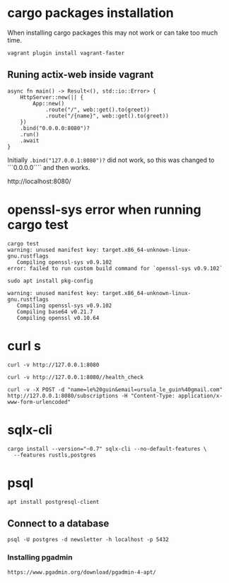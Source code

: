 
# cargo packages installation

When installing cargo packages this may not work or can take too much time.

```
vagrant plugin install vagrant-faster
```

## Runing actix-web inside vagrant
```
async fn main() -> Result<(), std::io::Error> {
    HttpServer::new(|| {
        App::new()
            .route("/", web::get().to(greet))
            .route("/{name}", web::get().to(greet))
    })
    .bind("0.0.0.0:8080")?
    .run()
    .await
}
```
Initially ```.bind("127.0.0.1:8080")?``` did not  work, so this was changed to ```0.0.0.0```` and then works.

http://localhost:8080/



# openssl-sys error when running cargo test
```
cargo test
warning: unused manifest key: target.x86_64-unknown-linux-gnu.rustflags
   Compiling openssl-sys v0.9.102
error: failed to run custom build command for `openssl-sys v0.9.102`
```
```
sudo apt install pkg-config
```
```
warning: unused manifest key: target.x86_64-unknown-linux-gnu.rustflags
   Compiling openssl-sys v0.9.102
   Compiling base64 v0.21.7
   Compiling openssl v0.10.64
```

# curl s
```
curl -v http://127.0.0.1:8080
```

```
curl -v http://127.0.0.1:8080//health_check
```

```
curl -v -X POST -d "name=le%20guin&email=ursula_le_guin%40gmail.com" http://127.0.0.1:8080/subscriptions -H "Content-Type: application/x-www-form-urlencoded"
```


# sqlx-cli
```
cargo install --version="~0.7" sqlx-cli --no-default-features \
  --features rustls,postgres
```

# psql
```
apt install postgresql-client
```
## Connect to a database
```
psql -U postgres -d newsletter -h localhost -p 5432
```

### Installing pgadmin
```
https://www.pgadmin.org/download/pgadmin-4-apt/
```